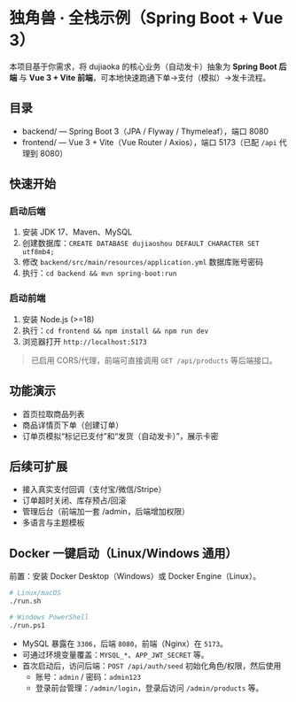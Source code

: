 # 独角兽 · 全栈示例（Spring Boot + Vue 3）

本项目基于你需求，将 dujiaoka 的核心业务（自动发卡）抽象为 **Spring Boot 后端** 与 **Vue 3 + Vite 前端**，可本地快速跑通下单→支付（模拟）→发卡流程。

## 目录
- backend/  — Spring Boot 3（JPA / Flyway / Thymeleaf），端口 8080
- frontend/ — Vue 3 + Vite（Vue Router / Axios），端口 5173（已配 `/api` 代理到 8080）

## 快速开始
### 启动后端
1. 安装 JDK 17、Maven、MySQL
2. 创建数据库：`CREATE DATABASE dujiaoshou DEFAULT CHARACTER SET utf8mb4;`
3. 修改 `backend/src/main/resources/application.yml` 数据库账号密码
4. 执行：`cd backend && mvn spring-boot:run`

### 启动前端
1. 安装 Node.js (>=18)
2. 执行：`cd frontend && npm install && npm run dev`
3. 浏览器打开 `http://localhost:5173`

> 已启用 CORS/代理，前端可直接调用 `GET /api/products` 等后端接口。

## 功能演示
- 首页拉取商品列表
- 商品详情页下单（创建订单）
- 订单页模拟“标记已支付”和“发货（自动发卡）”，展示卡密

## 后续可扩展
- 接入真实支付回调（支付宝/微信/Stripe）
- 订单超时关闭、库存预占/回滚
- 管理后台（前端加一套 /admin，后端增加权限）
- 多语言与主题模板


## Docker 一键启动（Linux/Windows 通用）
前置：安装 Docker Desktop（Windows）或 Docker Engine（Linux）。

```bash
# Linux/macOS
./run.sh

# Windows PowerShell
./run.ps1
```

- MySQL 暴露在 `3306`，后端 `8080`，前端（Nginx）在 `5173`。
- 可通过环境变量覆盖：`MYSQL_*`、`APP_JWT_SECRET` 等。
- 首次启动后，访问后端：`POST /api/auth/seed` 初始化角色/权限，然后使用
  - 账号：`admin` / 密码：`admin123`
  - 登录前台管理：`/admin/login`，登录后访问 `/admin/products` 等。
